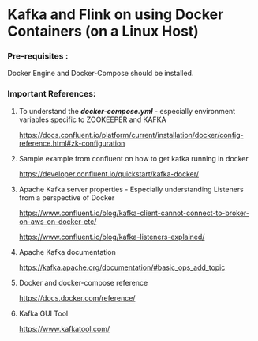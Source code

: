 # Kafka and Flink on using Docker Containers (on a Linux Host)
### Pre-requisites :
Docker Engine and Docker-Compose should be installed.

### Important References:

1. To understand the ***docker-compose.yml*** - especially environment variables specific to ZOOKEEPER and KAFKA

   https://docs.confluent.io/platform/current/installation/docker/config-reference.html#zk-configuration

2. Sample example from confluent on how to get kafka running in docker

    https://developer.confluent.io/quickstart/kafka-docker/

3. Apache Kafka server properties - Especially understanding Listeners from a perspective of Docker

    https://www.confluent.io/blog/kafka-client-cannot-connect-to-broker-on-aws-on-docker-etc/

    https://www.confluent.io/blog/kafka-listeners-explained/

4. Apache Kafka documentation

    https://kafka.apache.org/documentation/#basic_ops_add_topic

5. Docker and docker-compose reference 

    https://docs.docker.com/reference/

6. Kafka GUI Tool 

    https://www.kafkatool.com/









